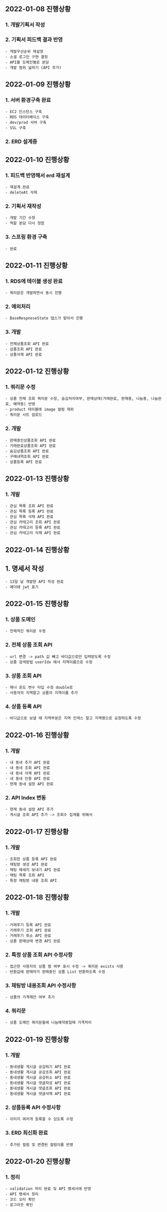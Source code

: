 ## 2022-01-08 진행상황
### 1. 개발기획서 작성
### 2. 기획서 피드백 결과 반영
    - 개발우선순위 재설정
    - 소셜 로그인 구현 결정
    - API를 도메인별로 분담
    - 개발 범위 넓히기 (API 추가)

## 2022-01-09 진행상황
### 1. 서버 환경구축 완료
    - EC2 인스턴스 구축
    - RDS 데이터베이스 구축
    - dev/prod 서버 구축
    - SSL 구축
### 2. ERD 설계중

## 2022-01-10 진행상황
### 1. 피드백 반영해서 erd 재설계
    - 재설계 완료
    - deleteAt 삭제
### 2. 기획서 재작성
    - 개발 기간 수정
    - 역할 분담 다시 정함 
### 3. 스프링 환경 구축
    - 완료

## 2022-01-11 진행상황
### 1. RDS에 테이블 생성 완료
    - 쿼리문은 개발하면서 동시 진행
### 2. 예외처리
    - BaseRespneseState 뎁스가 맡아서 진행
### 3. 개발
    - 전체상품조회 API 완료
    - 상품조회 API 완료
    - 상품삭제 API 완료

## 2022-01-12 진행상황
### 1. 쿼리문 수정
    - 상품 전체 조회 쿼리문 수정, 숨김처리여부, 판매상태(거래완료, 판매중, 나눔중, 나눔완료, 예약중) 반영
    - product 테이블에 image 컬럼 제외
    - 쿼리문 시트 업로드
### 2. 개발
    - 판매중인상품조회 API 완료
    - 거래완료상품조회 API 완료
    - 숨김상품조회 API 완료
    - 구매내역조회 API 완료
    - 상품등록 API 완료

## 2022-01-13 진행상황
### 1. 개발
    - 관심 목록 조회 API 완료
    - 관심 목록 등록 API 완료
    - 관심 목록 삭제 API 완료
    - 관심 카테고리 조회 API 완료
    - 관심 카테고리 등록 API 완료
    - 관심 카테고리 삭제 API 완료
    
## 2022-01-14 진행상황
## 1. 명세서 작성
    - 13일 날 개발한 API 작성 완료
    - 헤더에 jwt 표기

## 2022-01-15 진행상황
### 1. 상품 도메인
    - 전체적인 쿼리문 수정
### 2. 전체 상품 조회 API
    - url 변경 -> path 값 빼고 바디값으로만 입력받도록 수정
    - 상품 검색방법 userIdx 에서 지역이름으로 수정
### 3. 상품 조회 API 
    - 매너 온도 변수 타입 수정 double로
    - 사용자의 지역말고 상품의 지역이름 추가
### 4. 상품 등록 API 
    - 바디값으로 보낼 때 지역부분은 지역 인덱스 말고 지역명으로 요청하도록 수정
    
## 2022-01-16 진행상황
### 1. 개발
    - 내 동네 추가 API 완료
    - 내 동네 조회 API 완료
    - 내 동네 삭제 API 완료
    - 내 동네 인증 API 완료
    - 현재 동네 설정 API 완료
### 2. API Index 변동
    - 현재 동네 설정 API 추가
    - 게시글 조회 API 추가 -> 조회수 집계를 위해서

## 2022-01-17 진행상황
### 1. 개발
    - 조회한 상품 등록 API 완료
    - 채팅방 생성 API 완료
    - 채팅 메세지 보내기 API 완료
    - 채팅 목록 조회 API
    - 특정 채팅방 내용 조회 API
    
## 2022-01-18 진행상황
### 1. 개발
    - 거래후기 등록 API 완료
    - 거래후기 조회 API 완료
    - 거래후기 취소 API 완료
    - 상품 판매상태 변경 API 완료
### 2. 특정 상품 조회 API 수정사항
    - 접근한 사용자의 상품 찜 여부 표시 수정 -> 쿼리문 exists 사용
    - 반환값에 판매자가 판매중인 상품 List 반환하도록 수정
### 3. 채팅방 내용조회 API 수정사항
    - 상품의 가격제안 여부 추가
### 4. 쿼리문
    - 상품 도메인 쿼리문들에 나눔예약중일때 가격처리 
    
## 2022-01-19 진행상황
### 1. 개발
    - 동네생활 게시글 공감하기 API 완료
    - 동네생활 게시글 공감조회 API 완료
    - 동네생활 게시글 공감취소 API 완료
    - 동네생활 게시글 댓글작성 API 완료
    - 동네생활 게시글 댓글조회 API 완료
    - 동네생활 게시글 댓글삭제 API 완료
### 2. 상품등록 API 수정사항
    - 이미지 여러개 등록할 수 있도록 수정
### 3. ERD 최신화 완료
    - 추가된 컬럼 및 변경된 컬럼이름 반영

## 2022-01-20 진행상황
### 1. 정리
    - validation 처리 완료 및 API 명세서에 반영
    - API 명세서 정리
    - 코드 오타 확인
    - 로그아웃 확인 
